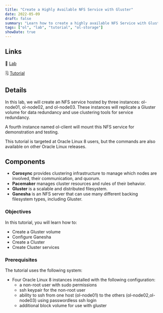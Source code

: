 ```yaml
---
title: "Create a Highly Available NFS Service with Gluster"
date: 2022-05-09
draft: false
summary: "Learn how to create a highly available NFS Service with Gluster"
tags: ["ol", "lab", "tutorial", "ol-storage"]
showDate: true
---
```


## Links

:crescent_moon: [Lab](https://luna.oracle.com/lab/2bf5d9a2-7afc-4286-97ef-386427e3ebea)

:spiral_notepad: [Tutorial](https://docs.oracle.com/en/learn/ol-ha-nfs)

## Details

In this lab, we will create an NFS service hosted by three instances: ol-node01, ol-node02, and ol-node03. These instances will replicate a Gluster volume for data redundancy and use clustering tools for service redundancy.

A fourth instance named ol-client will mount this NFS service for demonstration and testing.

This tutorial is targeted at Oracle Linux 8 users, but the commands are also available on other Oracle Linux releases.

## Components

- **Corosync** provides clustering infrastructure to manage which nodes are involved, their communication, and quorum.
- **Pacemaker** manages cluster resources and rules of their behavior.
- **Gluster** is a scalable and distributed filesystem.
- **Ganesha** is an NFS server that can use many different backing filesystem types, including Gluster.

### Objectives

In this tutorial, you will learn how to:

- Create a Gluster volume
- Configure Ganesha
- Create a Cluster
- Create Cluster services

### Prerequisites

The tutorial uses the following system:

- Four Oracle Linux 8 instances installed with the following configuration:
  - a non-root user with sudo permissions
  - ssh keypair for the non-root user
  - ability to ssh from one host (ol-node01) to the others (ol-node02,ol-node03) using passwordless ssh login
  - additional block volume for use with gluster
